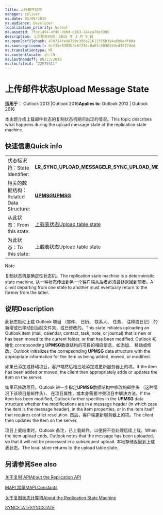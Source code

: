 ```yaml
---
title: 上传邮件状态
manager: soliver
ms.date: 03/09/2015
ms.audience: Developer
localization_priority: Normal
ms.assetid: 7fdc1494-4f40-38bd-d363-144ca70e5906
description: 上次修改时间：2015 年 3 月 9 日
ms.openlocfilehash: 430734fe98799c386e71612355b194a6b8edf00a
ms.sourcegitcommit: 0cf39e5382b8c6f236c8a63c6036849ed3527ded
ms.translationtype: MT
ms.contentlocale: zh-CN
ms.lasthandoff: 08/23/2018
ms.locfileid: "22575411"
---
```

# <a name="upload-message-state"></a><span data-ttu-id="17ef5-103">上传邮件状态</span><span class="sxs-lookup"><span data-stu-id="17ef5-103">Upload Message State</span></span>

  
  
<span data-ttu-id="17ef5-104">**适用于**： Outlook 2013 |Outlook 2016</span><span class="sxs-lookup"><span data-stu-id="17ef5-104">**Applies to**: Outlook 2013 | Outlook 2016</span></span> 
  
 <span data-ttu-id="17ef5-105">本主题介绍上载邮件状态的复制状态机期间出现的情况。</span><span class="sxs-lookup"><span data-stu-id="17ef5-105">This topic describes what happens during the upload message state of the replication state machine.</span></span> 
  
## <a name="quick-info"></a><span data-ttu-id="17ef5-106">快速信息</span><span class="sxs-lookup"><span data-stu-id="17ef5-106">Quick info</span></span>

|||
|:-----|:-----|
|<span data-ttu-id="17ef5-107">状态标识符：</span><span class="sxs-lookup"><span data-stu-id="17ef5-107">State Identifier:</span></span>  <br/> |<span data-ttu-id="17ef5-108">**LR_SYNC_UPLOAD_MESSAGE**</span><span class="sxs-lookup"><span data-stu-id="17ef5-108">**LR_SYNC_UPLOAD_MESSAGE**</span></span> <br/> |
|<span data-ttu-id="17ef5-109">相关的数据结构：</span><span class="sxs-lookup"><span data-stu-id="17ef5-109">Related Data Structure:</span></span>  <br/> |<span data-ttu-id="17ef5-110">**[UPMSG](upmsg.md)**</span><span class="sxs-lookup"><span data-stu-id="17ef5-110">**[UPMSG](upmsg.md)**</span></span> <br/> |
|<span data-ttu-id="17ef5-111">从此状态：</span><span class="sxs-lookup"><span data-stu-id="17ef5-111">From this state:</span></span>  <br/> |[<span data-ttu-id="17ef5-112">上载表状态</span><span class="sxs-lookup"><span data-stu-id="17ef5-112">Upload table state</span></span>](upload-table-state.md) <br/> |
|<span data-ttu-id="17ef5-113">为此状态：</span><span class="sxs-lookup"><span data-stu-id="17ef5-113">To this state:</span></span>  <br/> |<span data-ttu-id="17ef5-114">上载表状态</span><span class="sxs-lookup"><span data-stu-id="17ef5-114">Upload table state</span></span>  <br/> |
   
> [!NOTE]
> <span data-ttu-id="17ef5-115">复制状态机是确定性状态机。</span><span class="sxs-lookup"><span data-stu-id="17ef5-115">The replication state machine is a deterministic state machine.</span></span> <span data-ttu-id="17ef5-116">从一种状态传出到另一个客户端从后者必须最终返回到前者。</span><span class="sxs-lookup"><span data-stu-id="17ef5-116">A client departing from one state to another must eventually return to the former from the latter.</span></span> 
  
## <a name="description"></a><span data-ttu-id="17ef5-117">说明</span><span class="sxs-lookup"><span data-stu-id="17ef5-117">Description</span></span>

<span data-ttu-id="17ef5-118">此状态启动上载 Outlook 项目 （邮件、 日历、 联系人、 任务、 注释或日记） 的新增或已移动到当前文件夹，或已修改的。</span><span class="sxs-lookup"><span data-stu-id="17ef5-118">This state initiates uploading an Outlook item (mail, calendar, contact, task, note, or journal) that is new or has been moved to the current folder, or that has been modified.</span></span> <span data-ttu-id="17ef5-119">Outlook 初始化 correpsonding **UPMSG**数据结构的项目的相应信息，如添加、 移动或修改。</span><span class="sxs-lookup"><span data-stu-id="17ef5-119">Outlook initializes the correpsonding **UPMSG** data structure with the appropriate information for the item as being added, moved, or modified.</span></span> 
  
<span data-ttu-id="17ef5-120">如果已添加或移动项目，客户端然后相应地添加或更新服务器上的项。</span><span class="sxs-lookup"><span data-stu-id="17ef5-120">If the item has been added or moved, the client then appropriately adds or updates the item on the server.</span></span> 
  
<span data-ttu-id="17ef5-121">如果已修改项目，Outlook 进一步指定**UPMSG**数据结构中修改的邮件头 （这种情况下该项目是邮件头）、 在项目属性，或本身需要冲突项目中解决方法。</span><span class="sxs-lookup"><span data-stu-id="17ef5-121">If the item has been modified, Outlook further specifies in the **UPMSG** data structure whether the modifications are in a message header (in which case the item is the message header), in the item properties, or in the item itself that requires conflict resolution.</span></span> <span data-ttu-id="17ef5-122">然后，客户端更新服务器上的项。</span><span class="sxs-lookup"><span data-stu-id="17ef5-122">The client then updates the item on the server.</span></span> 
  
<span data-ttu-id="17ef5-123">项目上载结束时，Outlook 备注，已上载邮件，以便将不会处理后续上载。</span><span class="sxs-lookup"><span data-stu-id="17ef5-123">When the item upload ends, Outlook notes that the message has been uploaded, so that it will not be processed in a subsequent upload.</span></span> <span data-ttu-id="17ef5-124">本地存储返回到上载表状态。</span><span class="sxs-lookup"><span data-stu-id="17ef5-124">The local store returns to the upload table state.</span></span>
  
## <a name="see-also"></a><span data-ttu-id="17ef5-125">另请参阅</span><span class="sxs-lookup"><span data-stu-id="17ef5-125">See also</span></span>



[<span data-ttu-id="17ef5-126">关于复制 API</span><span class="sxs-lookup"><span data-stu-id="17ef5-126">About the Replication API</span></span>](about-the-replication-api.md)
  
[<span data-ttu-id="17ef5-127">MAPI 常量</span><span class="sxs-lookup"><span data-stu-id="17ef5-127">MAPI Constants</span></span>](mapi-constants.md)
  
[<span data-ttu-id="17ef5-128">关于复制状态计算机</span><span class="sxs-lookup"><span data-stu-id="17ef5-128">About the Replication State Machine</span></span>](about-the-replication-state-machine.md)
  
[<span data-ttu-id="17ef5-129">SYNCSTATE</span><span class="sxs-lookup"><span data-stu-id="17ef5-129">SYNCSTATE</span></span>](syncstate.md)

